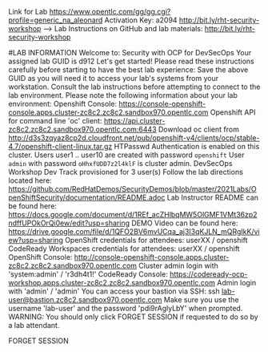 Link for Lab https://www.opentlc.com/gg/gg.cgi?profile=generic_na_aleonard
Activation Key: a2094
http://bit.ly/rht-security-workshop —> Lab Instructions on GitHub
and lab materials: http://bit.ly/rht-security-workshop

#LAB INFORMATION
Welcome to: Security with OCP for DevSecOps
Your assigned lab GUID is	d912
Let's get started! Please read these instructions carefully before starting to have the best lab experience:
Save the above GUID as you will need it to access your lab's systems from your workstation.
Consult the lab instructions before attempting to connect to the lab environment.
Please note the following information about your lab environment:
Openshift Console: https://console-openshift-console.apps.cluster-zc8c2.zc8c2.sandbox970.opentlc.com
Openshift API for command line 'oc' client: https://api.cluster-zc8c2.zc8c2.sandbox970.opentlc.com:6443
Download oc client from http://d3s3zqyaz8cp2d.cloudfront.net/pub/openshift-v4/clients/ocp/stable-4.7/openshift-client-linux.tar.gz
HTPasswd Authentication is enabled on this cluster.
Users user1 .. user10 are created with password `openshift`
User `admin` with password `oHhxfUDD7z2l4klF` is cluster admin.
DevSecOps Workshop Dev Track provisioned for 3 user(s)
Follow the lab directions located here: https://github.com/RedHatDemos/SecurityDemos/blob/master/2021Labs/OpenShiftSecurity/documentation/README.adoc
Lab Instructor README can be found here: https://docs.google.com/document/d/1REf_acZHlbqMW5OlGMF1VMt36zp2ndffUPOkOrQi0ew/edit?usp=sharing
DEMO Video can be found here: https://drive.google.com/file/d/1QFO2BV6mvUCqa_aj3I3qKJLN_mQRgIkK/view?usp=sharing
OpenShift credentials for attendees: userXX / openshift
CodeReady Workspaces credentials for attendees: userXX / openshift
OpenShift Console: http://console-openshift-console.apps.cluster-zc8c2.zc8c2.sandbox970.opentlc.com
Cluster admin login with 'system:admin' / 'r3dh4t1!'
CodeReady Console: https://codeready-ocp-workshop.apps.cluster-zc8c2.zc8c2.sandbox970.opentlc.com
Admin login with 'admin' / 'admin'
You can access your bastion via SSH:
ssh lab-user@bastion.zc8c2.sandbox970.opentlc.com
Make sure you use the username 'lab-user' and the password 'pdi9rAglyLbY' when prompted.
WARNING: You should only click FORGET SESSION if requested to do so by a lab attendant.

FORGET SESSION
